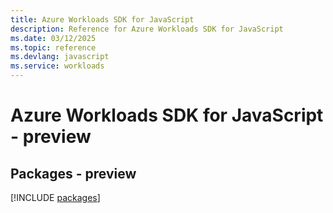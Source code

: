 ```yaml
---
title: Azure Workloads SDK for JavaScript
description: Reference for Azure Workloads SDK for JavaScript
ms.date: 03/12/2025
ms.topic: reference
ms.devlang: javascript
ms.service: workloads
---
```

# Azure Workloads SDK for JavaScript - preview
## Packages - preview
[!INCLUDE [packages](workloads-index.md)]